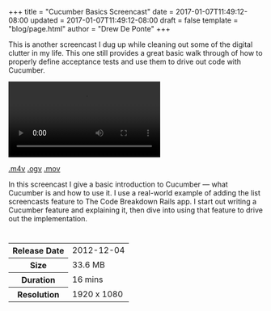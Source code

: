 +++
title = "Cucumber Basics Screencast"
date = 2017-01-07T11:49:12-08:00
updated = 2017-01-07T11:49:12-08:00
draft = false
template = "blog/page.html"
author = "Drew De Ponte"
+++

This is another screencast I dug up while cleaning out some of the digital clutter in my life. This one still provides a great basic walk through of how to properly define acceptance tests and use them to drive out code with Cucumber.

<video controls="controls">
<source src="//media.upte.ch/tcb-0002-cucumber-basics.m4v" type="video/mp4">
<source src="//media.upte.ch/tcb-0002-cucumber-basics.ogv" type="video/ogg">
<source src="//media.upte.ch/tcb-0002-cucumber-basics.mov" type="video/quicktime">
Your browser does not support the <code>video</code> element. Please upgrade/switch to a more modern browser that does if you want to be able to view videos.
</video>

<a href="//media.upte.ch/tcb-0002-cucumber-basics.m4v" class="btn btn-primary navbar-btn"><i class="fal fa-download"></i> .m4v</a>
<a href="//media.upte.ch/tcb-0002-cucumber-basics.ogv" class="btn btn-success navbar-btn"><i class="fal fa-download"></i> .ogv</a>
<a href="//media.upte.ch/tcb-0002-cucumber-basics.mov" class="btn btn-info navbar-btn"><i class="fal fa-download"></i> .mov</a>

In this screencast I give a basic introduction to Cucumber — what Cucumber is and how to use it. I use a real-world example of adding the list screencasts feature to The Code Breakdown Rails app. I start out writing a Cucumber feature and explaining it, then dive into using that feature to drive out the implementation.

<table class="table table-condensed" style="margin-top: 40px;">
	<tr>
		<th>Release Date</th>
		<td>2012-12-04</td>
	</tr>
	<tr>
		<th>Size</th>
		<td>33.6 MB</td>
	</tr>
	<tr>
		<th>Duration</th>
		<td>16 mins</td>
	</tr>
	<tr>
		<th>Resolution</th>
		<td>1920 x 1080</td>
	</tr>
</table>
